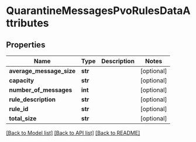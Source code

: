 # QuarantineMessagesPvoRulesDataAttributes

## Properties
Name | Type | Description | Notes
------------ | ------------- | ------------- | -------------
**average_message_size** | **str** |  | [optional] 
**capacity** | **str** |  | [optional] 
**number_of_messages** | **int** |  | [optional] 
**rule_description** | **str** |  | [optional] 
**rule_id** | **str** |  | [optional] 
**total_size** | **str** |  | [optional] 

[[Back to Model list]](../README.md#documentation-for-models) [[Back to API list]](../README.md#documentation-for-api-endpoints) [[Back to README]](../README.md)

